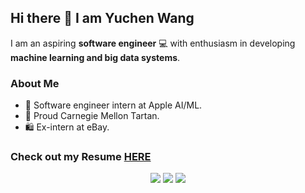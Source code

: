 ## Hi there 👋 I am Yuchen Wang

I am an aspiring **software engineer** 💻 with enthusiasm in developing **machine learning and big data systems**.

### About Me

-  Software engineer intern at Apple AI/ML.
- 🐾 Proud Carnegie Mellon Tartan.
- 🛍️ Ex-intern at eBay.

### Check out my Resume [HERE](https://gist.github.com/Yuchen-Wang-SH/5c50d967fb9bb36f7b51f67c7cae9d09)

<p align="center">
<a href= "https://www.linkedin.com/in/yuchen-wang-sh/"><img src="https://img.icons8.com/color/48/000000/linkedin-circled.png"/></a>
<a href= "https://yuchenwang.tech/"><img src="https://img.icons8.com/fluent/48/000000/domain.png"/></a>
<a href= "https://github.com/Yuchen-Wang-SH"><img src="https://img.icons8.com/fluent/48/000000/github.png"/></a>
</p>


<!--
**Yuchen-Wang-SH/Yuchen-Wang-SH** is a ✨ _special_ ✨ repository because its `README.md` (this file) appears on your GitHub profile.

Here are some ideas to get you started:

- 🔭 I’m currently working on ...
- 🌱 I’m currently learning ...
- 👯 I’m looking to collaborate on ...
- 🤔 I’m looking for help with ...
- 💬 Ask me about ...
- 📫 How to reach me: ...
- 😄 Pronouns: ...
- ⚡ Fun fact: ...
-->
